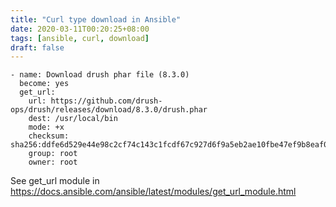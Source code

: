 ```yaml
---
title: "Curl type download in Ansible"
date: 2020-03-11T00:20:25+08:00
tags: [ansible, curl, download]
draft: false
---
```


```
- name: Download drush phar file (8.3.0)
  become: yes
  get_url:
    url: https://github.com/drush-ops/drush/releases/download/8.3.0/drush.phar
    dest: /usr/local/bin
    mode: +x
    checksum: sha256:ddfe6d529e44e98c2cf74c143c1fcdf67c927d6f9a5eb2ae10fbe47ef9b8eaf0
    group: root
    owner: root
```

See get_url module in https://docs.ansible.com/ansible/latest/modules/get_url_module.html
